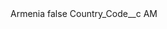 <?xml version="1.0" encoding="UTF-8"?>
<CustomMetadata xmlns="http://soap.sforce.com/2006/04/metadata" xmlns:xsi="http://www.w3.org/2001/XMLSchema-instance" xmlns:xsd="http://www.w3.org/2001/XMLSchema">
    <label>Armenia</label>
    <protected>false</protected>
    <values>
        <field>Country_Code__c</field>
        <value xsi:type="xsd:string">AM</value>
    </values>
</CustomMetadata>
